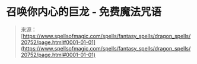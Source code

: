 <!--yml

category: 未分类

date: 2024-06-12 19:03:50

-->

# 召唤你内心的巨龙 - 免费魔法咒语

> 来源：[https://www.spellsofmagic.com/spells/fantasy_spells/dragon_spells/20752/page.html#0001-01-01](https://www.spellsofmagic.com/spells/fantasy_spells/dragon_spells/20752/page.html#0001-01-01)
